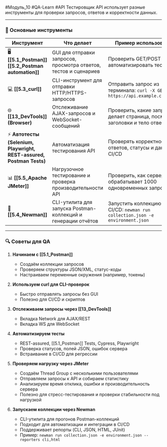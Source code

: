 #Модуль_10 #QA-Learn #API
Тестировщик API использует разные инструменты для проверки запросов, ответов и корректности данных.  

---

### 🔹 Основные инструменты

| Инструмент                                                          | Что делает                                                       | Пример использования                                                          |
| ------------------------------------------------------------------- | ---------------------------------------------------------------- | ----------------------------------------------------------------------------- |
| 🖥️ **[[5.1_Postman]]** **[[5.2_Postman automation]]**              | GUI для отправки запросов, просмотра ответов, тестов и сценариев | Проверить GET/POST запрос, автоматизировать тесты                             |
| 💻 **[[5.3_curl]]**                                                 | CLI-инструмент для отправки HTTP/HTTPS-запросов                  | Отправить запрос из терминала: `curl -X GET https://api.example.com/users`    |
| 🌐 **[[13_DevTools]] (Browser)**                                    | Отслеживание AJAX-запросов и WebSocket-сообщений                 | Проверить, какие запросы делает страница, посмотреть заголовки и тело ответа  |
| ⚡ **Автотесты (Selenium, Playwright, REST-assured, Postman Tests)** | Автоматизация тестирования API                                   | Проверять корректность ответов, статусы и данные в CI/CD                      |
| 📊 **[[5.5_Apache JMeter]]**                                        | Нагрузочное тестирование и проверка производительности API       | Проверить, как сервер обрабатывает 1000 одновременных запросов                |
| 🤖 **[[5.4_Newman]]**                                               | CLI-утилита для запуска Postman-коллекций и генерации отчётов    | Запустить коллекцию в CI/CD: `newman run collection.json -e environment.json` |

---

### 🔍 Советы для QA

1. **Начинаем с [[5.1_Postman]]**  
   - Создаём коллекции запросов  
   - Проверяем структуры JSON/XML, статус-коды  
   - Настраиваем переменные окружения (например, токены)  

2. **Используем curl для CLI-проверок**  
   - Быстро отправлять запросы без GUI  
   - Полезно для CI/CD и скриптов  

3. **Отслеживаем запросы через [[13_DevTools]]**  
   - Вкладка Network для AJAX/REST  
   - Вкладка WS для WebSocket  

4. **Автоматизируем тесты**  
   - REST-assured, [[5.1_Postman]] Tests, Cypress, Playwright  
   - Проверка статусов, полей JSON, ошибок сервера  
   - Встраивание в CI/CD для регрессии  

5. **Проверяем нагрузку через JMeter**  
   - Создаём Thread Group с несколькими пользователями  
   - Отправляем запросы к API и собираем статистику  
   - Анализируем время отклика, ошибки и производительность сервера  
   - Полезно для стресс-тестирования и проверки стабильности под нагрузкой  

6. **Запускаем коллекции через Newman**  
   - CLI-утилита для прогонов Postman-коллекций  
   - Подходит для автоматизации и интеграции в CI/CD  
   - Поддерживает репорты (CLI, JSON, HTML, JUnit)  
   - Пример: `newman run collection.json -e environment.json --reporters cli,html`

 

